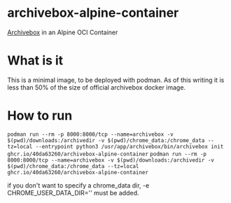 # archivebox-alpine-container

[Archivebox](https://github.com/ArchiveBox/ArchiveBox) in an Alpine OCI Container

# What is it

This is a minimal image, to be deployed with podman. As of this writing it is less than 50% of the size of official archivebox docker image.

# How to run

`podman run --rm -p 8000:8000/tcp --name=archivebox -v $(pwd)/downloads:/archivedir -v $(pwd)/chrome_data:/chrome_data --tz=local --entrypoint python3 /usr/app/archivebox/bin/archivebox init ghcr.io/40da63260/archivebox-alpine-container`
`podman run --rm -p 8000:8000/tcp --name=archivebox -v $(pwd)/downloads:/archivedir -v $(pwd)/chrome_data:/chrome_data --tz=local ghcr.io/40da63260/archivebox-alpine-container`

if you don't want to specify a chrome_data dir, -e CHROME_USER_DATA_DIR='' must be added.
